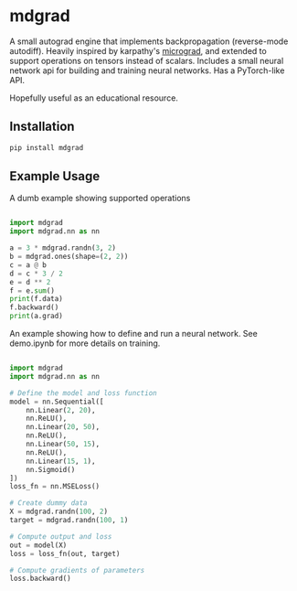 # mdgrad

A small autograd engine that implements backpropagation (reverse-mode autodiff). Heavily inspired by karpathy's [micrograd](https://github.com/karpathy/micrograd/tree/master), and extended to support operations on tensors instead of scalars. Includes a small neural network api for building and training neural networks. Has a PyTorch-like API.

Hopefully useful as an educational resource.

## Installation

``` bash
pip install mdgrad
```

## Example Usage

A dumb example showing supported operations

```python

import mdgrad
import mdgrad.nn as nn

a = 3 * mdgrad.randn(3, 2)
b = mdgrad.ones(shape=(2, 2))
c = a @ b
d = c * 3 / 2
e = d ** 2
f = e.sum()
print(f.data) 
f.backward()
print(a.grad) 
```

An example showing how to define and run a neural network. See demo.ipynb for more details on training.

```python

import mdgrad
import mdgrad.nn as nn

# Define the model and loss function
model = nn.Sequential([
    nn.Linear(2, 20),
    nn.ReLU(),
    nn.Linear(20, 50), 
    nn.ReLU(),
    nn.Linear(50, 15),
    nn.ReLU(),
    nn.Linear(15, 1),
    nn.Sigmoid()
])
loss_fn = nn.MSELoss()

# Create dummy data
X = mdgrad.randn(100, 2)
target = mdgrad.randn(100, 1)

# Compute output and loss
out = model(X)
loss = loss_fn(out, target)

# Compute gradients of parameters
loss.backward()
```

